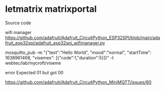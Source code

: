 # letmatrix matrixportal






Source code

wifi manager
https://github.com/adafruit/Adafruit_CircuitPython_ESP32SPI/blob/main/adafruit_esp32spi/adafruit_esp32spi_wifimanager.py



mosquitto_pub -m "{\"text\":\"Hello World\", \"mood\":\"normal\", \"startTime\": 1638961468, \"visemes\": [{\"code\":1,\"duration\":5}]}" -t webtec/lab/mycroft/viseme


error
Expected 01 but got 00

https://github.com/adafruit/Adafruit_CircuitPython_MiniMQTT/issues/60


